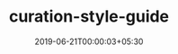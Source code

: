 ---
title: "curation-style-guide"
date: 2019-06-21T00:00:03+05:30
type: "organisations"
org_name: "Twitter, Inc."
repo_desc: "Document Repository for Twitter's Curation Style Guide"
repo_link: https://github.com/twitter/curation-style-guide
---